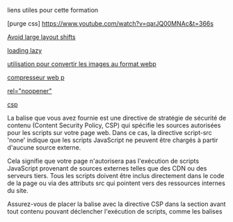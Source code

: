liens utiles pour cette formation

[purge css] https://www.youtube.com/watch?v=qarJQ00MNAc&t=366s

[Avoid large layout shifts](https://web.dev/articles/optimize-cls?utm_source=lighthouse&utm_medium=devtools&hl=fr)

[loading lazy](https://developer.mozilla.org/fr/docs/Web/Performance/Lazy_loading)

[utilisation pour convertir les images au format webp](https://www.freeconvert.com/fr/jpg-to-webp/download)

[compresseur web p](https://imagecompressor.11zon.com/fr/compress-webp/)

[rel="noopener"](https://developer.mozilla.org/fr/docs/Web/HTML/Attributes/rel/noopener)

[csp](https://developer.chrome.com/docs/lighthouse/best-practices/csp-xss?utm_source=lighthouse&utm_medium=devtools&hl=fr)

<script src="./mon-script.js"></script>
La balise <meta> que vous avez fournie est une directive de stratégie de sécurité de contenu (Content Security Policy, CSP) qui spécifie les sources autorisées pour les scripts sur votre page web. Dans ce cas, la directive script-src 'none' indique que les scripts JavaScript ne peuvent être chargés à partir d'aucune source externe.

Cela signifie que votre page n'autorisera pas l'exécution de scripts JavaScript provenant de sources externes telles que des CDN ou des serveurs tiers. Tous les scripts doivent être inclus directement dans le code de la page ou via des attributs src qui pointent vers des ressources internes du site.

Assurez-vous de placer la balise <meta> avec la directive CSP dans la section <head> avant tout contenu pouvant déclencher l'exécution de scripts, comme les balises <script> ou les attributs onclick. Cela garantira que la politique de sécurité du contenu est appliquée avant que le navigateur ne commence à interpréter le reste de la page.



[Réduisez les ressources CSS inutilisées Économies potentielles](https://developer.chrome.com/docs/lighthouse/performance/unused-css-rules?utm_source=lighthouse&utm_medium=devtools&hl=fr)


[Properly size images Potential savings of 138 KiB ](https://developer.chrome.com/docs/lighthouse/performance/uses-responsive-images?utm_source=lighthouse&utm_medium=devtools&hl=fr)

[Activez la compression de texte Économies potentielles de 355 Kio](https://developer.chrome.com/docs/lighthouse/performance/uses-text-compression?utm_source=lighthouse&utm_medium=devtools&hl=fr)

[voir reponse de chat gpt ci dessous](https://developer.mozilla.org/fr/docs/Web/HTML/Attributes/autocomplete)

Le message d'erreur indique que le navigateur reconnaît l'identifiant (ID) ou le nom (name) d'un champ de formulaire, mais il s'attend également à trouver un attribut autocomplete associé à ce champ de formulaire. Bien que ce message soit une mise en garde et non une erreur critique, il est recommandé d'ajouter l'attribut autocomplete pour améliorer la compatibilité avec la fonctionnalité d'autocomplétion du navigateur.

Dans votre cas, vous pouvez simplement ajouter l'attribut autocomplete à votre champ de formulaire, par exemple :

html
Copy code
<input type="email" name="email" id="email" autocomplete="email">
L'attribut autocomplete peut prendre différentes valeurs, telles que "email", "name", "address", "postal-code", etc., en fonction du type de données attendues dans le champ. Dans cet exemple, j'ai utilisé "email" comme valeur pour correspondre au type de champ (champ d'adresse e-mail). Cela permettra au navigateur de mieux comprendre quel type de données est attendu dans ce champ et d'autocompléter en conséquence.

En ajoutant cet attribut à votre champ de formulaire, vous devriez résoudre le message d'erreur dans la console de Firefox.

[minifier JS](https://www.toptal.com/developers/javascript-minifier)





